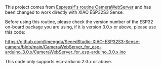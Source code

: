 This project comes from [Espressif's routine CameraWebServer](https://github.com/espressif/arduino-esp32/blob/master/libraries/ESP32/examples/Camera/CameraWebServer/CameraWebServer.ino) and has been changed to work directly with XIAO ESP32S3 Sense.


Before using this routine, please check the version number of the ESP32 on-board package you are using, if it is version 3.0.x or above, please use this code:

https://github.com/limengdu/SeeedStudio-XIAO-ESP32S3-Sense-camera/blob/main/CameraWebServer_for_esp-arduino_3.0.x/CameraWebServer_for_esp-arduino_3.0.x.ino

This code only supports esp-arduino 2.0.x or above.









